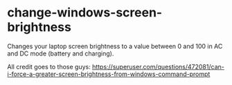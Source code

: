 # change-windows-screen-brightness
Changes your laptop screen brightness to a value between 0 and 100 in AC and DC mode (battery and charging).

All credit goes to those guys:
https://superuser.com/questions/472081/can-i-force-a-greater-screen-brightness-from-windows-command-prompt
